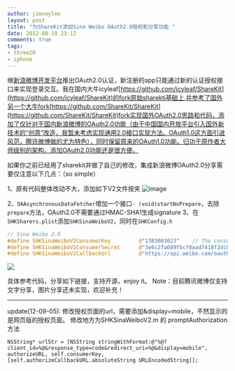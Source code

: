```yaml
---
author: jimneylee
layout: post
title: "为ShareKit添加Sina Weibo OAuth2.0授权和分享功能 "
date: 2012-08-18 23:12
comments: true
tags:
- three20
- iphone
---
```

 继[新浪微博开发平台](http://open.weibo.com/)推出OAuth2.0认证，新注册的app只能通过新的认证授权接口来实现登录交互。我在国内大牛icyleaf[https://github.com/icyleaf/ShareKit](https://github.com/icyleaf/ShareKit)的fork原始sharekti基础上,并参考了国外另一个大牛fork[https://github.com/ShareKit/ShareKit](https://github.com/ShareKit/ShareKit)fork实现国外OAuth2.0思路和代码，添加了仅针对于国内新浪微博的OAuth2.0功能（由于中国国内开放平台引入国外新技术的“创意”改造，我暂未考虑实现通用2.0接口实现方法。OAuth1.0这方面引进风范，腾讯微博做的尤为特色），同时保留原来的OAuth1.0功能。归功于原作者大师级别的架构，添加OAuth2.0功能还是很方便。

如果你之前已经用了sharekit并做了自己的修改，集成新浪微博OAuth2.0分享需要仅注意以下几点：（so simple）

1、原有代码整体改动不大，添加如下V2文件按夹
![image](http://www.cocoachina.com/bbs/attachment/thumb/Fid_19/19_22435_2407305e251b112.png)

2、`OAAsynchronousDataFetcher`增加一个接口`- (void)startNoPrepare`，去除`prepare`方法，OAuth2.0不需要通过HMAC-SHA1生成signature
3、在`SHKSharers.plist`添加`SHKSinaWeiboV2`，同时在`SHKConfig.h`

```c
// Sina Weibo 2.0
#define SHKSinaWeiboV2ConsumerKey         @"1383003023"    // The consumer key
#define SHKSinaWeiboV2ConsumerSecret      @"3e6c2fa689fbcf0aad7418f2dc8093ef"    // The secret key
#define SHKSinaWeiboV2CallbackUrl         @"https://api.weibo.com/oauth2/default.html"    // You need to set this if 
```

![](http://www.cocoachina.com/bbs/attachment/thumb/Fid_19/19_22435_aa2c02d6a43dfc1.png)

具体参考代码，分享如下链接，支持开源，enjoy it。
Note：目前腾讯微博仅支持文字分享，图片分享还未实现，欢迎补充！

---
update(12-09-05):
修改授权页面的url，需要添加&display=mobile，不然显示的是网页版的授权页面。
修改地方为SHKSinaWeiboV2.m 的 promptAuthorization方法

```objc
NSString* urlStr = [NSString stringWithFormat:@"%@?client_id=%@&response_type=code&redirect_uri=%@&display=mobile", authorizeURL, self.consumerKey, [self.authorizeCallbackURL.absoluteString URLEncodedString]];
```